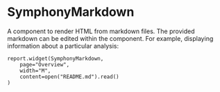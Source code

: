 # SymphonyMarkdown

A component to render HTML from markdown files.
The provided markdown can be edited within the component.
For example, displaying information about a particular analysis:

```
report.widget(SymphonyMarkdown,
    page="Overview",
    width="M",
    content=open("README.md").read()
)
```
